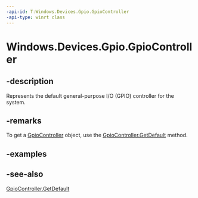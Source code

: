 ```yaml
---
-api-id: T:Windows.Devices.Gpio.GpioController
-api-type: winrt class
---
```


<!-- Class syntax.
public class GpioController : Windows.Devices.Gpio.IGpioController
-->

# Windows.Devices.Gpio.GpioController

## -description
Represents the default general-purpose I/O (GPIO) controller for the system.

## -remarks
To get a [GpioController](gpiocontroller.md) object, use the [GpioController.GetDefault](gpiocontroller_getdefault.md) method.

## -examples

## -see-also
[GpioController.GetDefault](gpiocontroller_getdefault.md)